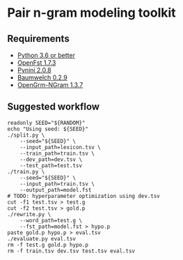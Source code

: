 # Pair n-gram modeling toolkit

## Requirements

* [Python 3.6 or better](https://www.python.org/)
* [OpenFst 1.7.3](http://www.openfst.org/twiki/pub/FST/FstDownload/openfst-1.7.3.tar.gz)
* [Pynini 2.0.8](http://www.opengrm.org/twiki/pub/GRM/PyniniDownload/pynini-2.0.8.tar.gz)
* [Baumwelch 0.2.9](http://www.openfst.org/twiki/pub/Contrib/FstContrib/baumwelch-0.2.9.tar.gz)
* [OpenGrm-NGram 1.3.7](http://www.opengrm.org/twiki/pub/GRM/NGramDownload/ngram-1.3.7.tar.gz)

## Suggested workflow

    readonly SEED="${RANDOM}"
    echo "Using seed: ${SEED}"
    ./split.py \
        --seed="${SEED}" \
        --input_path=lexicon.tsv \
        --train_path=train.tsv \
        --dev_path=dev.tsv \
        --test_path=test.tsv
    ./train.py \
        --seed="${SEED}" \
        --input_path=train.tsv \
        --output_path=model.fst
    # TODO: hyperparameter optimization using dev.tsv
    cut -f1 test.tsv > test.g
    cut -f2 test.tsv > gold.p
    ./rewrite.py \
        --word_path=test.g \
        --fst_path=model.fst > hypo.p
    paste gold.p hypo.p > eval.tsv
    ./evaluate.py eval.tsv
    rm -f test.g gold.p hypo.p
    rm -f train.tsv dev.tsv test.tsv eval.tsv
